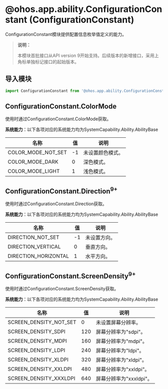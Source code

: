 # @ohos.app.ability.ConfigurationConstant (ConfigurationConstant)

ConfigurationConstant模块提供配置信息枚举值定义的能力。

> **说明：**
> 
> 本模块首批接口从API version 9开始支持。后续版本的新增接口，采用上角标单独标记接口的起始版本。

## 导入模块

```ts
import ConfigurationConstant from '@ohos.app.ability.ConfigurationConstant';
```

## ConfigurationConstant.ColorMode

使用时通过ConfigurationConstant.ColorMode获取。

**系统能力**：以下各项对应的系统能力均为SystemCapability.Ability.AbilityBase

| 名称 | 值 | 说明 | 
| -------- | -------- | -------- |
| COLOR_MODE_NOT_SET | -1 | 未设置颜色模式。 | 
| COLOR_MODE_DARK | 0 | 深色模式。 | 
| COLOR_MODE_LIGHT | 1 | 浅色模式。 | 


## ConfigurationConstant.Direction<sup>9+</sup>

使用时通过ConfigurationConstant.Direction获取。

**系统能力**：以下各项对应的系统能力均为SystemCapability.Ability.AbilityBase

| 名称 | 值 | 说明 | 
| -------- | -------- | -------- |
| DIRECTION_NOT_SET | -1 | 未设置方向。 | 
| DIRECTION_VERTICAL | 0 | 垂直方向。 | 
| DIRECTION_HORIZONTAL | 1 | 水平方向。 | 


## ConfigurationConstant.ScreenDensity<sup>9+</sup>

使用时通过ConfigurationConstant.ScreenDensity获取。

**系统能力**：以下各项对应的系统能力均为SystemCapability.Ability.AbilityBase

| 名称 | 值 | 说明 | 
| -------- | -------- | -------- |
| SCREEN_DENSITY_NOT_SET | 0 | 未设置屏幕分辨率。 | 
| SCREEN_DENSITY_SDPI | 120 | 屏幕分辨率为"sdpi"。 | 
| SCREEN_DENSITY_MDPI | 160 | 屏幕分辨率为"mdpi"。 | 
| SCREEN_DENSITY_LDPI | 240 | 屏幕分辨率为"ldpi"。 | 
| SCREEN_DENSITY_XLDPI | 320 | 屏幕分辨率为"xldpi"。 | 
| SCREEN_DENSITY_XXLDPI | 480 | 屏幕分辨率为"xxldpi"。 | 
| SCREEN_DENSITY_XXXLDPI | 640 | 屏幕分辨率为"xxxldpi"。 | 
